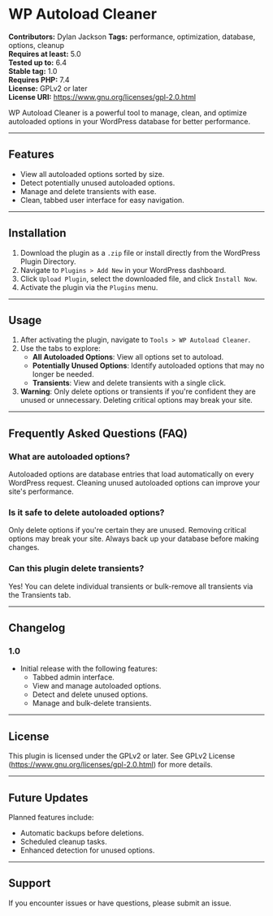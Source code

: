 # WP Autoload Cleaner

**Contributors:** Dylan Jackson
**Tags:** performance, optimization, database, options, cleanup  
**Requires at least:** 5.0  
**Tested up to:** 6.4  
**Stable tag:** 1.0  
**Requires PHP:** 7.4  
**License:** GPLv2 or later  
**License URI:** https://www.gnu.org/licenses/gpl-2.0.html

WP Autoload Cleaner is a powerful tool to manage, clean, and optimize autoloaded options in your WordPress database for better performance.

---

## Features

- View all autoloaded options sorted by size.
- Detect potentially unused autoloaded options.
- Manage and delete transients with ease.
- Clean, tabbed user interface for easy navigation.

---

## Installation

1. Download the plugin as a `.zip` file or install directly from the WordPress Plugin Directory.
2. Navigate to `Plugins > Add New` in your WordPress dashboard.
3. Click `Upload Plugin`, select the downloaded file, and click `Install Now`.
4. Activate the plugin via the `Plugins` menu.

---

## Usage

1. After activating the plugin, navigate to `Tools > WP Autoload Cleaner`.
2. Use the tabs to explore:
   - **All Autoloaded Options**: View all options set to autoload.
   - **Potentially Unused Options**: Identify autoloaded options that may no longer be needed.
   - **Transients**: View and delete transients with a single click.
3. **Warning**: Only delete options or transients if you're confident they are unused or unnecessary. Deleting critical options may break your site.

---

## Frequently Asked Questions (FAQ)

### What are autoloaded options?

Autoloaded options are database entries that load automatically on every WordPress request. Cleaning unused autoloaded options can improve your site's performance.

### Is it safe to delete autoloaded options?

Only delete options if you're certain they are unused. Removing critical options may break your site. Always back up your database before making changes.

### Can this plugin delete transients?

Yes! You can delete individual transients or bulk-remove all transients via the Transients tab.

---

## Changelog

### 1.0

- Initial release with the following features:
  - Tabbed admin interface.
  - View and manage autoloaded options.
  - Detect and delete unused options.
  - Manage and bulk-delete transients.

---

## License

This plugin is licensed under the GPLv2 or later. See GPLv2 License (https://www.gnu.org/licenses/gpl-2.0.html) for more details.

---

## Future Updates

Planned features include:

- Automatic backups before deletions.
- Scheduled cleanup tasks.
- Enhanced detection for unused options.

---

## Support

If you encounter issues or have questions, please submit an issue.
